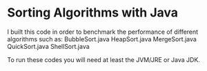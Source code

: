 # Sorting Algorithms with Java

I built this code in order to benchmark the performance of different algorithms such as:
BubbleSort.java
HeapSort.java
MergeSort.java
QuickSort.java
ShellSort.java

To run these codes you will need at least the JVM/JRE or Java JDK.
